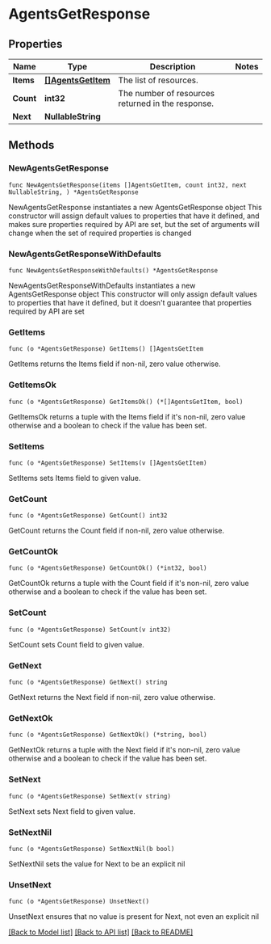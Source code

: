 # AgentsGetResponse

## Properties

Name | Type | Description | Notes
------------ | ------------- | ------------- | -------------
**Items** | [**[]AgentsGetItem**](AgentsGetItem.md) | The list of resources. | 
**Count** | **int32** | The number of resources returned in the response. | 
**Next** | **NullableString** |  | 

## Methods

### NewAgentsGetResponse

`func NewAgentsGetResponse(items []AgentsGetItem, count int32, next NullableString, ) *AgentsGetResponse`

NewAgentsGetResponse instantiates a new AgentsGetResponse object
This constructor will assign default values to properties that have it defined,
and makes sure properties required by API are set, but the set of arguments
will change when the set of required properties is changed

### NewAgentsGetResponseWithDefaults

`func NewAgentsGetResponseWithDefaults() *AgentsGetResponse`

NewAgentsGetResponseWithDefaults instantiates a new AgentsGetResponse object
This constructor will only assign default values to properties that have it defined,
but it doesn't guarantee that properties required by API are set

### GetItems

`func (o *AgentsGetResponse) GetItems() []AgentsGetItem`

GetItems returns the Items field if non-nil, zero value otherwise.

### GetItemsOk

`func (o *AgentsGetResponse) GetItemsOk() (*[]AgentsGetItem, bool)`

GetItemsOk returns a tuple with the Items field if it's non-nil, zero value otherwise
and a boolean to check if the value has been set.

### SetItems

`func (o *AgentsGetResponse) SetItems(v []AgentsGetItem)`

SetItems sets Items field to given value.


### GetCount

`func (o *AgentsGetResponse) GetCount() int32`

GetCount returns the Count field if non-nil, zero value otherwise.

### GetCountOk

`func (o *AgentsGetResponse) GetCountOk() (*int32, bool)`

GetCountOk returns a tuple with the Count field if it's non-nil, zero value otherwise
and a boolean to check if the value has been set.

### SetCount

`func (o *AgentsGetResponse) SetCount(v int32)`

SetCount sets Count field to given value.


### GetNext

`func (o *AgentsGetResponse) GetNext() string`

GetNext returns the Next field if non-nil, zero value otherwise.

### GetNextOk

`func (o *AgentsGetResponse) GetNextOk() (*string, bool)`

GetNextOk returns a tuple with the Next field if it's non-nil, zero value otherwise
and a boolean to check if the value has been set.

### SetNext

`func (o *AgentsGetResponse) SetNext(v string)`

SetNext sets Next field to given value.


### SetNextNil

`func (o *AgentsGetResponse) SetNextNil(b bool)`

 SetNextNil sets the value for Next to be an explicit nil

### UnsetNext
`func (o *AgentsGetResponse) UnsetNext()`

UnsetNext ensures that no value is present for Next, not even an explicit nil

[[Back to Model list]](../README.md#documentation-for-models) [[Back to API list]](../README.md#documentation-for-api-endpoints) [[Back to README]](../README.md)


